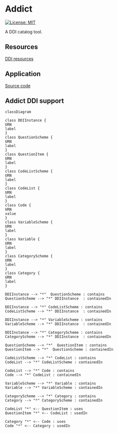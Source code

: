 # Addict

[![License: MIT](https://img.shields.io/badge/License-MIT-blue.svg)](https://opensource.org/licenses/MIT)

A DDI catalog tool.

## Resources

[DDI resources](./resources/README.md)

## Application

[Source code](./app/README.md)

## Addict DDI support

```mermaid
classDiagram

class DDIInstance {
URN
label
}
class QuestionScheme {
URN
label
}
class QuestionItem {
URN
label
}
class CodeListScheme {
URN
label
}
class CodeList {
URN
label
}
class Code {
URN
value
}
class VariableScheme {
URN
label
}
class Variable {
URN
label
}
class CategoryScheme {
URN
label
}
class Category {
URN
label
}

DDIInstance --> "*"  QuestionScheme : contains
QuestionScheme --> "*" DDIInstance  : containedIn

DDIInstance --> "*" CodeListScheme : contains
CodeListScheme --> "*" DDIInstance  : containedIn

DDIInstance --> "*" VariableScheme : contains
VariableScheme --> "*" DDIInstance  : containedIn

DDIInstance --> "*" CategoryScheme : contains
CategoryScheme --> "*" DDIInstance  : containedIn

QuestionScheme --> "*"  QuestionItem : contains
QuestionItem --> "*"  QuestionScheme : containedIn

CodeListScheme --> "*" CodeList : contains
CodeList --> "*" CodeListScheme : containedIn

CodeList --> "*" Code : contains
Code --> "*" CodeList : containedIn

VariableScheme --> "*" Variable : contains
Variable --> "*" VariableScheme : containedIn

CategoryScheme --> "*" Category : contains
Category --> "*" CategoryScheme : containedIn

CodeList "*" <-- QuestionItem : uses
QuestionItem "*" <-- CodeList : usedIn

Category "*" <-- Code : uses
Code "*" <-- Category : usedIn
```